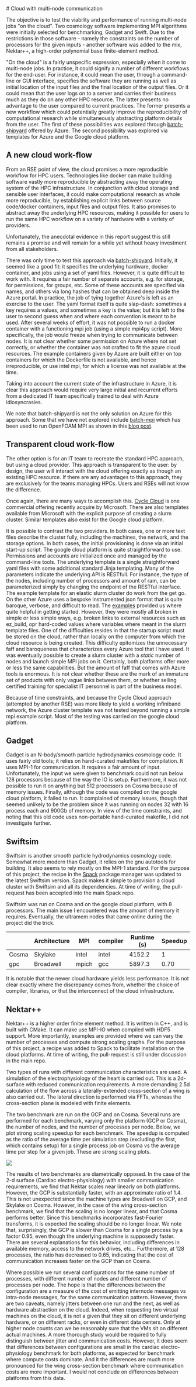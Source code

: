 # Cloud with multi-node communication

The objective is to test the viability and performance of running multi-node jobs "on the cloud".
Two cosmology software implementing MPI algorithms were initially selected for benchmarking, Gadget
and Swift. Due to the restrictions in those software - namely the constraints on the number of
processors for the given inputs - another software was added to the mix, Nektar++, a high-order
polynomial base finite-element method.

"On the cloud" is a fairly unspecific expression, especially when it come to multi-node jobs. In
practice, it could signify a number of different workflows for the end-user. For instance, it could
mean the user, through a command-line or GUI interface, specifies the software they are running  as
well as initial location of the input files and the final location of the output files. Or it could
mean that the user logs on to a server and carries their business much as they do on any other HPC
resource. The latter presents no advantage to the user compared to current practices. The former
presents a new workflow which could potentially greatly improve the reproducibility of computational
research while simultaneously abstracting platform details from the user. The first of these
possibilities was explored through [batch-shipyard](https://github.com/Azure/batch-shipyard) offered
by Azure. The second possibility was explored via templates for Azure and the Google cloud platform.

## A new cloud work-flow

From an RSE point of view, the cloud promises a more reproducible workflow for HPC users.
Technologies like docker can make building software vastly more reproducible by abstracting away the
operating system of the HPC infrastructure. In conjunction with cloud storage and sensible user
interfaces, it could make computational research as whole more reproducible, by establishing
explicit links between source code/docker containers, input files and output files.  It also
promises to abstract away the underlying HPC resources, making it possible for users to run the same
HPC workflow on a variety of hardware with a variety of providers.

Unfortunately, the anecdotal evidence in this report suggest this still remains a promise and will
remain for a while yet without heavy investment from all stakeholders.

There was only time to test this approach via
[batch-shipyard](https://github.com/Azure/batch-shipyard). Initially, it seemed like a good fit: it
specifies the underlying hardware, docker container, and jobs using a set of yaml files. However, it
is quite difficult to work with. It requires a fair number of separate accounts, e.g. for storage,
for  permissions, for groups, etc. Some of these accounts are specified via names, and others via
long hashes that can be obtained deep inside the Azure portal. In practice, the job of tying
together Azure's is left as an exercise to the user. The yaml format itself is quite slap-dash:
sometimes a key requires a values, and sometimes a key is the value; but it is left to the user to
second guess when and where each convention is meant to be used. After several weeks of effort, it
was not possible to run a docker container with a functioning mpi job (using a simple mpi4py
script). More specifically, the job would freeze when trying to communicate between nodes.  It is
not clear whether some permission on Azure where not set correctly, or whether the container was not
crafted to fit the azure cloud resources. The example containers given by Azure are built either on
top containers for which the Dockerfile is not available, and hence irreproducible, or use intel
mpi, for which a license was not available at the time.

Taking into account the current state of the infrastructure in Azure, it is clear this approach
would require very large initial and recurrent efforts from a dedicated IT team specifically trained
to deal with Azure idiosyncrasies.

We note that batch-shipyard is not the only solution on Azure for this approach. Some that we have not explored include [batch-mpi](https://docs.microsoft.com/en-us/azure/batch/batch-mpi) which has been used  to run OpenFOAM MPI as shown in this [blog post](https://blogs.technet.microsoft.com/windowshpc/2016/07/20/introducing-mpi-support-for-linux-on-azure-batch/).

## Transparent cloud work-flow

The other option is for an IT team to recreate the standard HPC approach, but using a cloud
provider. This approach is transparent to the user: by design, the user will interact with the cloud
offering exactly as though an existing HPC resource. If there are any advantages to this approach,
they are exclusively for the teams managing HPCs. Users and RSEs will not know the difference.

Once again, there are many ways to accomplish this. [Cycle
Cloud](https://cyclecomputing.com/products-solutions/cyclecloud/) is one commercial offering
recently acquire by Microsoft. There are also templates available from Microsoft with the explicit
purpose of creating a slurm cluster. Similar templates also exist for the Google cloud platform.

It is possible to contrast the two providers. In both cases, one or more text
files describe the cluster fully, including the machines, the network, and the
storage options. In both cases, the initial provisioning is done via an initial
start-up script. The google cloud platform is quite straightforward to use.
Permissions and accounts are initialized once and managed by the command-line
tools. The underlying template is a single straightforward yaml files with some
additional standard Jinja templating. Many of the parameters indicate the
underlying API is RESTfull. For instance, the type of the nodes, including
number of processors and amount of ram, can be parameterized simply by changing
the endpoint of the RESTful interface. The example template for an elastic
slurm cluster do work from the get go. On the other Azure uses a bespoke
instrumented json format that is quite baroque, verbose, and difficult to read.
The [examples](https://github.com/bhummerstone/5clickTemplates.git) provided us
where quite helpful in getting started. However, they were mostly all broken in
simple or less simple ways, e.g. broken links to external resources such as
ez_build, opr hard-coded values where variables where meant in the slurm
template files. One of the difficulties resides in that the startup script must
be stored on the cloud, rather than locally on the computer from which the
cloud resource is being created. This difficulty epitomizes the unnecessary
faff and baroqueness that characterizes every Azure tool that I have used. It
was eventually possible to create a slurm cluster with a _static_ number of
nodes and launch simple MPI jobs on it. Certainly, both platforms offer more
or less the same capabilities. But the amount of faff that comes with Azure
tools is enormous. It is not clear whether these are the mark of an immature
set of products with only vague links between them, or whether selling
certified training for specialist IT personnel is part of the business model. 

Because of time constraints, and because the Cycle Cloud approach (attempted by
another RSE) was more likely to yield a working infiniband network, the Azure
cluster template was not tested beyond running a simple mpi example script.
Most of the testing was carried on the google cloud platform.

## Gadget

Gadget is an N-body/smooth particle hydrodynamics cosmology code. It uses fairly old tools; it
relies on hand-curated makefiles for compilation. It uses MPI-1 for communication. It requires a
fair amount of input. Unfortunately, the input we were given to benchmark could not run below 128
processors because of the way the IO is setup. Furthermore, it was not possible to run it on
anything but 512 processors on Cosma because of memory issues. Finally, although the code was
compiled on the google cloud platform, it failed to run. It complained of memory issues, though that
seemed unlikely to be the problem since it was running on nodes 32 with 16 process each and 900Gb of
memory. In view of the time constraints, and noting that this old code uses non-portable
hand-curated makefile, I did not investigate further.

## Swiftsim

Swiftsim is another smooth particle hydrodynamics cosmology code. Somewhat more modern than Gadget,
it relies on the gnu autotools for building. It also seems to rely mostly on the MPI-1 standard. For
the purpose of this project, the recipe in the [Spack](https://Spack.io) package manager was updated
to the latest Swiftsim version. Spack makes it simple to provision a cloud cluster with Swiftsim and
all its dependencies. At time of writing, the pull-request has been accepted
into the main Spack repo.

Swiftsim was run on Cosma and on the google cloud platform, with 8 processors. The main issue I
encountered was the amount of memory it requires. Eventually, the ultramem nodes that came online
during the project did the trick.


|      | Architecture | MPI   | compiler | Runtime (s) | Speedup |
|------|--------------|-------|----------|-------------|---------|
|Cosma | Skylake      | intel | intel    |  4152.2     | 1       |
|gpc   | Broadwell    | mpich | gcc      |  5897.3     | 0.70    |

It is notable that the newer cloud hardware yields less performance. It is not clear exactly where
the discrepancy comes from, whether the choice of compiler, libraries, or that the interconnect of
the cloud infrastructure.

## Nektar++

Nektar++ is a higher order finite element method. It is written in C++, and is built with CMake. It
can make use MPI-IO when compiled with HDF5 support. More importantly, examples are provided where
we can vary the number of processes and compute strong scaling graphs. For the purpose of this
project, a recipe was added to Spack to facilitate installation on the cloud
platforms. At time of writing, the pull-request is still under discussion in
the main repo.

Two types of runs with different communication characteristics are used. A simulation of the
electrophysiology of the heart is carried out. This is a 2d-surface with reduced communication
requirements. A more demanding 2.5d calculation of the flow across a laterally-extended
cross-section of a wing is also carried out. The lateral direction is performed via FFTs, whereas
the cross-section plane is modeled with finite elements.

The two benchmark are run on the GCP and on Cosma. Several runs are performed for each benchmark, varying only the platform (GCP or Cosma), the number of nodes, and the number of processes per node. Below, we plot strong scaling speedup for each benchmark. The speedup is computed as the ratio of the average time per simulation step (excluding the first, which contains setup) for a single process job on Cosma vs the average time per step for a given job. These are *strong* scaling plots.

![](Nektar/benchmarks.png)

The results of two benchmarks are diametrically opposed. In the case of the 2-d surface (Cardiac electro-physiology) with smaller communication requirements, we find that Nektar scales near linearly on both platforms. However, the GCP is substantially faster, with an approximate ratio of 1.4. This is not unexpected since the machine types are Broadwell on GCP, and Skylake on Cosma.
However, in the case of the wing cross-section benchmark, we find that the scaling is no longer linear, and that Cosma performs better. Since this benchmarks incorporates fast-Fourier transforms, it is expected the scaling should be no longer linear. We note that, surprisingly, the GCP is slower than Cosma for a single process by a factor 0.95, even though the underlying machine is supposedly faster. There are several explanations for this behavior, including differences in available memory, access to the network drives, etc... Furthermore, at 128 processes, the ratio has decreased to 0.65, indicating that the cost of communication increases faster on the GCP than on Cosma.


Where possible we run several configurations for the same number of processes, with different number of nodes and different number of processes per node. The hope is that the differences between the configuration are a measure of the cost of emitting internode messages vs intra-node messages, for the same communication pattern. However, there are two caveats, namely jitters between one run and the next, as well as hardware abstraction on the cloud. Indeed, when requesting two virtual machines on the cloud, it is not a given that they sit on different underlying hardware, or on different racks, or even in different data centers. Only at higher node counts can we be reasonably sure that the VMs sit on different actual machines. A more thorough study would be required to fully distinguish between jitter and communication costs. However, it does seem that differences between configurations are small in the cardiac electro-physiology benchmark for both platforms, as expected for benchmark where compute costs dominate. And it the differences are much more pronounced for the wing cross-section benchmark where communication costs are more important. I would not conclude on differences between platforms from this data.